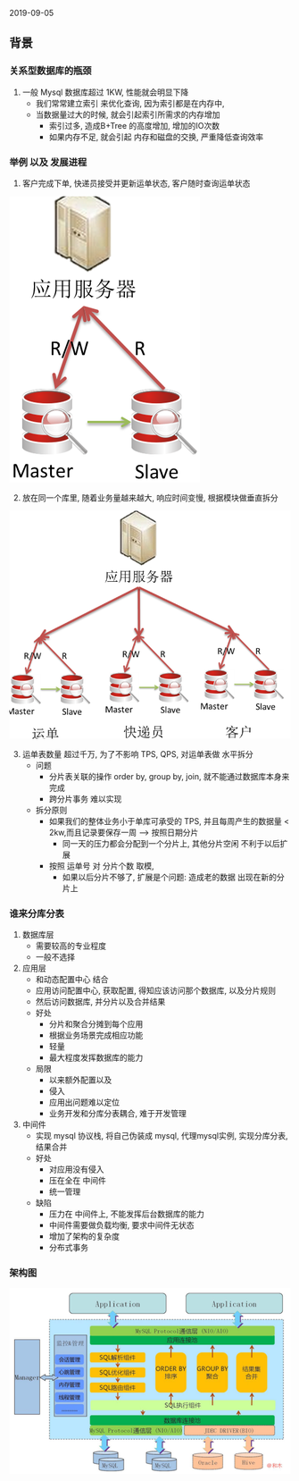 2019-09-05

## 背景

### 关系型数据库的瓶颈
1. 一般 Mysql 数据库超过 1KW, 性能就会明显下降
    - 我们常常建立索引 来优化查询, 因为索引都是在内存中,
    - 当数据量过大的时候, 就会引起索引所需求的内存增加
        - 索引过多, 造成B+Tree 的高度增加, 增加的IO次数
        - 如果内存不足, 就会引起 内存和磁盘的交换, 严重降低查询效率

### 举例 以及 发展进程
1. 客户完成下单, 快递员接受并更新运单状态, 客户随时查询运单状态

![](1.png)

2. 放在同一个库里, 随着业务量越来越大, 响应时间变慢, 根据模块做垂直拆分

![](2.png)

3. 运单表数量 超过千万, 为了不影响 TPS, QPS, 对运单表做 水平拆分
    - 问题
        - 分片表关联的操作 order by, group by, join, 就不能通过数据库本身来完成
        - 跨分片事务 难以实现
    - 拆分原则
        - 如果我们的整体业务小于单库可承受的 TPS, 并且每周产生的数据量 < 2kw,而且记录要保存一周 --> 按照日期分片 
            - 同一天的压力都会分配到一个分片上, 其他分片空闲 不利于以后扩展
        - 按照 运单号 对 分片个数 取模, 
            - 如果以后分片不够了, 扩展是个问题: 造成老的数据 出现在新的分片上

### 谁来分库分表
1. 数据库层
    - 需要较高的专业程度
    - 一般不选择
2. 应用层
    - 和动态配置中心 结合
    - 应用访问配置中心, 获取配置, 得知应该访问那个数据库, 以及分片规则
    - 然后访问数据库, 并分片以及合并结果
    - 好处
        - 分片和聚合分摊到每个应用
        - 根据业务场景完成相应功能
        - 轻量
        - 最大程度发挥数据库的能力
    - 局限
        - 以来额外配置以及
        - 侵入
        - 应用出问题难以定位
        - 业务开发和分库分表耦合, 难于开发管理
3. 中间件
    - 实现 mysql 协议栈, 将自己伪装成 mysql, 代理mysql实例, 实现分库分表, 结果合并
    - 好处
        - 对应用没有侵入
        - 压在全在 中间件
        - 统一管理
    - 缺陷
        - 压力在 中间件上, 不能发挥后台数据库的能力
        - 中间件需要做负载均衡, 要求中间件无状态
        - 增加了架构的复杂度
        - 分布式事务
        
### 架构图

![](4.png)
